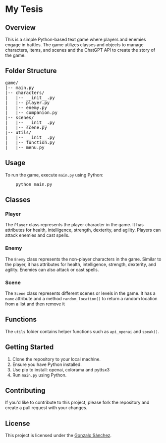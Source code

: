 <h1>My Tesis</h1>

<h2>Overview</h2>
<p>This is a simple Python-based text game where players and enemies engage in battles. The game utilizes classes and objects to manage characters, items, and scenes and the ChatGPT API to create the story of the game.</p>

<h2>Folder Structure</h2>
<pre>
game/
|-- main.py
|-- characters/
|   |-- __init__.py
|   |-- player.py
|   |-- enemy.py
|   |-- companion.py
|-- scenes/
|   |-- __init__.py
|   |-- scene.py
|-- utils/
|   |-- __init__.py
|   |-- function.py
|   |-- menu.py
</pre>

<h2>Usage</h2>
<p>To run the game, execute <code>main.py</code> using Python:</p>
<pre>
    python main.py
</pre>

<h2>Classes</h2>

<h3>Player</h3>
<p>The <code>Player</code> class represents the player character in the game. It has attributes for health, intelligence, strength, dexterity, and agility. Players can attack enemies and cast spells.</p>

<h3>Enemy</h3>
<p>The <code>Enemy</code> class represents the non-player characters in the game. Similar to the player, it has attributes for health, intelligence, strength, dexterity, and agility. Enemies can also attack or cast spells.</p>

<h3>Scene</h3>
<p>The <code>Scene</code> class represents different scenes or levels in the game. It has a <code>name</code> attribute and a method <code>random_location()</code> to return a random location from a list and then remove it </p>

<h2>Functions</h2>
<p>The <code>utils</code> folder contains helper functions such as <code>api_openai</code> and <code>speak()</code>.</p>

<h2>Getting Started</h2>
<ol>
    <li>Clone the repository to your local machine.</li>
    <li>Ensure you have Python installed.</li>
    <li>Use pip to install: openai, colorama and pyttsx3</li>
    <li>Run <code>main.py</code> using Python.</li>
</ol>

<h2>Contributing</h2>
<p>If you'd like to contribute to this project, please fork the repository and create a pull request with your changes.</p>

<h2>License</h2>
<p>This project is licensed under the <a href="LICENSE">Gonzalo Sánchez</a>.</p>
